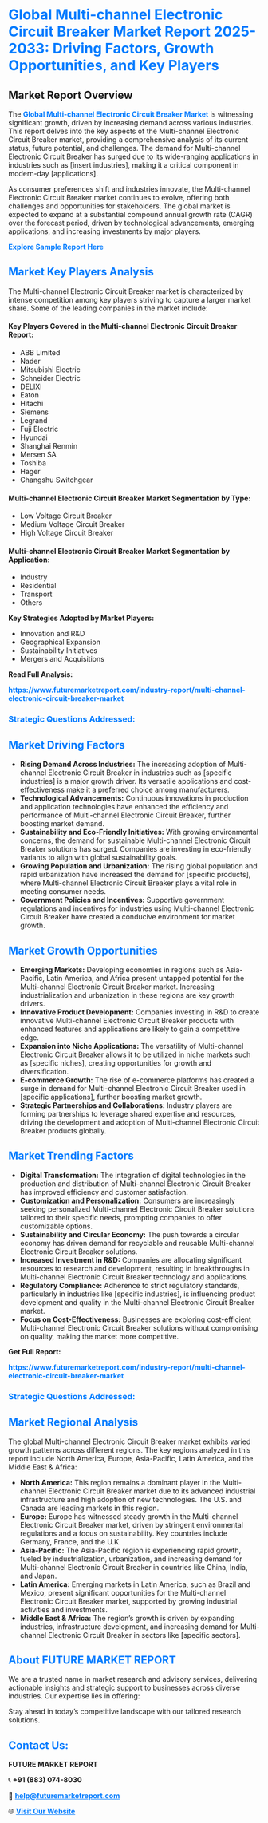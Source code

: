 <h1 style="color: #007BFF;">Global Multi-channel Electronic Circuit Breaker Market Report 2025-2033: Driving Factors, Growth Opportunities, and Key Players</h1>

<section id="overview">
<h2>Market Report Overview</h2>
<p>The <a href="https://www.futuremarketreport.com/industry-report/multi-channel-electronic-circuit-breaker-market" style="color: #007BFF; text-decoration: none;"><strong>Global Multi-channel Electronic Circuit Breaker Market</strong></a> is witnessing significant growth, driven by increasing demand across various industries. This report delves into the key aspects of the Multi-channel Electronic Circuit Breaker market, providing a comprehensive analysis of its current status, future potential, and challenges. The demand for Multi-channel Electronic Circuit Breaker has surged due to its wide-ranging applications in industries such as [insert industries], making it a critical component in modern-day [applications].</p>
<p>As consumer preferences shift and industries innovate, the Multi-channel Electronic Circuit Breaker market continues to evolve, offering both challenges and opportunities for stakeholders. The global market is expected to expand at a substantial compound annual growth rate (CAGR) over the forecast period, driven by technological advancements, emerging applications, and increasing investments by major players.</p>
</section>

<section id="overview">
<p><a href="https://www.futuremarketreport.com/request-sample/reportId=81225" style="color: #007BFF; text-decoration: none;"><strong>Explore Sample Report Here</strong></a></p>
</section>

<section id="key-players">
<h2 style="color: #007BFF;">Market Key Players Analysis</h2>
<p>The Multi-channel Electronic Circuit Breaker market is characterized by intense competition among key players striving to capture a larger market share. Some of the leading companies in the market include:</p>
<h4>Key Players Covered in the Multi-channel Electronic Circuit Breaker Report:</h4>
<ul><li>ABB Limited</li><li>Nader</li><li>Mitsubishi Electric</li><li>Schneider Electric</li><li>DELIXI</li><li>Eaton</li><li>Hitachi</li><li>Siemens</li><li>Legrand</li><li>Fuji Electric</li><li>Hyundai</li><li>Shanghai Renmin</li><li>Mersen SA</li><li>Toshiba</li><li>Hager</li><li>Changshu Switchgear</li></ul>
<h4>Multi-channel Electronic Circuit Breaker Market Segmentation by Type:</h4>
<ul><li>Low Voltage Circuit Breaker</li><li>Medium Voltage Circuit Breaker</li><li>High Voltage Circuit Breaker</li></ul>

<h4>Multi-channel Electronic Circuit Breaker Market Segmentation by Application:</h4>
<ul><li>Industry</li><li>Residential</li><li>Transport</li><li>Others</li></ul>
<p><strong>Key Strategies Adopted by Market Players:</strong></p>
<ul>
<li>Innovation and R&D</li>
<li>Geographical Expansion</li>
<li>Sustainability Initiatives</li>
<li>Mergers and Acquisitions</li>
</ul>
</section>

<section>
<p><strong>Read Full Analysis: </strong></p><a href="https://www.futuremarketreport.com/industry-report/multi-channel-electronic-circuit-breaker-market" style="color: #007BFF; text-decoration: none;"><strong>https://www.futuremarketreport.com/industry-report/multi-channel-electronic-circuit-breaker-market</strong></a>
<h3 style="color: #007BFF;">Strategic Questions Addressed:</h3>
</section>

<section id="driving-factors">
<h2 style="color: #007BFF;">Market Driving Factors</h2>
<ul>
<li><strong>Rising Demand Across Industries:</strong> The increasing adoption of Multi-channel Electronic Circuit Breaker in industries such as [specific industries] is a major growth driver. Its versatile applications and cost-effectiveness make it a preferred choice among manufacturers.</li>
<li><strong>Technological Advancements:</strong> Continuous innovations in production and application technologies have enhanced the efficiency and performance of Multi-channel Electronic Circuit Breaker, further boosting market demand.</li>
<li><strong>Sustainability and Eco-Friendly Initiatives:</strong> With growing environmental concerns, the demand for sustainable Multi-channel Electronic Circuit Breaker solutions has surged. Companies are investing in eco-friendly variants to align with global sustainability goals.</li>
<li><strong>Growing Population and Urbanization:</strong> The rising global population and rapid urbanization have increased the demand for [specific products], where Multi-channel Electronic Circuit Breaker plays a vital role in meeting consumer needs.</li>
<li><strong>Government Policies and Incentives:</strong> Supportive government regulations and incentives for industries using Multi-channel Electronic Circuit Breaker have created a conducive environment for market growth.</li>
</ul>
</section>

<section id="growth-opportunities">
<h2 style="color: #007BFF;">Market Growth Opportunities</h2>
<ul>
<li><strong>Emerging Markets:</strong> Developing economies in regions such as Asia-Pacific, Latin America, and Africa present untapped potential for the Multi-channel Electronic Circuit Breaker market. Increasing industrialization and urbanization in these regions are key growth drivers.</li>
<li><strong>Innovative Product Development:</strong> Companies investing in R&D to create innovative Multi-channel Electronic Circuit Breaker products with enhanced features and applications are likely to gain a competitive edge.</li>
<li><strong>Expansion into Niche Applications:</strong> The versatility of Multi-channel Electronic Circuit Breaker allows it to be utilized in niche markets such as [specific niches], creating opportunities for growth and diversification.</li>
<li><strong>E-commerce Growth:</strong> The rise of e-commerce platforms has created a surge in demand for Multi-channel Electronic Circuit Breaker used in [specific applications], further boosting market growth.</li>
<li><strong>Strategic Partnerships and Collaborations:</strong> Industry players are forming partnerships to leverage shared expertise and resources, driving the development and adoption of Multi-channel Electronic Circuit Breaker products globally.</li>
</ul>
</section>

<section id="trending-factors">
<h2 style="color: #007BFF;">Market Trending Factors</h2>
<ul>
<li><strong>Digital Transformation:</strong> The integration of digital technologies in the production and distribution of Multi-channel Electronic Circuit Breaker has improved efficiency and customer satisfaction.</li>
<li><strong>Customization and Personalization:</strong> Consumers are increasingly seeking personalized Multi-channel Electronic Circuit Breaker solutions tailored to their specific needs, prompting companies to offer customizable options.</li>
<li><strong>Sustainability and Circular Economy:</strong> The push towards a circular economy has driven demand for recyclable and reusable Multi-channel Electronic Circuit Breaker solutions.</li>
<li><strong>Increased Investment in R&D:</strong> Companies are allocating significant resources to research and development, resulting in breakthroughs in Multi-channel Electronic Circuit Breaker technology and applications.</li>
<li><strong>Regulatory Compliance:</strong> Adherence to strict regulatory standards, particularly in industries like [specific industries], is influencing product development and quality in the Multi-channel Electronic Circuit Breaker market.</li>
<li><strong>Focus on Cost-Effectiveness:</strong> Businesses are exploring cost-efficient Multi-channel Electronic Circuit Breaker solutions without compromising on quality, making the market more competitive.</li>
</ul>
</section>

<section>
<p><strong>Get Full Report: </strong></p><a href="https://www.futuremarketreport.com/industry-report/multi-channel-electronic-circuit-breaker-market" style="color: #007BFF; text-decoration: none;"><strong>https://www.futuremarketreport.com/industry-report/multi-channel-electronic-circuit-breaker-market</strong></a>
<h3 style="color: #007BFF;">Strategic Questions Addressed:</h3>
</section>


<section id="regional-analysis">
<h2 style="color: #007BFF;">Market Regional Analysis</h2>
<p>The global Multi-channel Electronic Circuit Breaker market exhibits varied growth patterns across different regions. The key regions analyzed in this report include North America, Europe, Asia-Pacific, Latin America, and the Middle East & Africa:</p>
<ul>
<li><strong>North America:</strong> This region remains a dominant player in the Multi-channel Electronic Circuit Breaker market due to its advanced industrial infrastructure and high adoption of new technologies. The U.S. and Canada are leading markets in this region.</li>
<li><strong>Europe:</strong> Europe has witnessed steady growth in the Multi-channel Electronic Circuit Breaker market, driven by stringent environmental regulations and a focus on sustainability. Key countries include Germany, France, and the U.K.</li>
<li><strong>Asia-Pacific:</strong> The Asia-Pacific region is experiencing rapid growth, fueled by industrialization, urbanization, and increasing demand for Multi-channel Electronic Circuit Breaker in countries like China, India, and Japan.</li>
<li><strong>Latin America:</strong> Emerging markets in Latin America, such as Brazil and Mexico, present significant opportunities for the Multi-channel Electronic Circuit Breaker market, supported by growing industrial activities and investments.</li>
<li><strong>Middle East & Africa:</strong> The region’s growth is driven by expanding industries, infrastructure development, and increasing demand for Multi-channel Electronic Circuit Breaker in sectors like [specific sectors].</li>
</ul>
</section>

<footer>
<h2 style="color: #007BFF;">About FUTURE MARKET REPORT</h2>
<p>We are a trusted name in market research and advisory services, delivering actionable insights and strategic support to businesses across diverse industries. Our expertise lies in offering:</p>

<p>Stay ahead in today’s competitive landscape with our tailored research solutions.</p>

<h2 style="color: #007BFF;">Contact Us:</h2>
<p><strong>FUTURE MARKET REPORT</strong></p>
<p>📞 <strong>+91 (883) 074-8030</strong></p>
<p>📧 <strong><a href="mailto:help@futuremarketreport.com" style="color: #007BFF;">help@futuremarketreport.com</a></strong></p>
<p>🌐 <strong><a href="https://www.futuremarketreport.com/" style="color: #007BFF;">Visit Our Website</a></strong></p>
</footer>